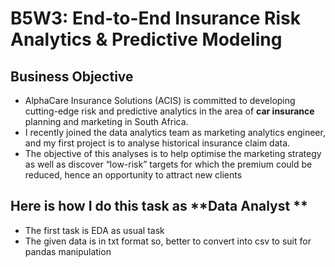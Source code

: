 # B5W3: End-to-End Insurance Risk Analytics & Predictive Modeling
## Business Objective
- AlphaCare Insurance Solutions (ACIS) is committed to developing cutting-edge risk and predictive analytics in the area of **car insurance** planning and marketing in South Africa.
- I recently joined the data analytics team as marketing analytics engineer, and my first project is to analyse historical insurance claim data.
- The objective of this analyses is to help optimise the marketing strategy as well as discover “low-risk” targets for which the premium could be reduced, hence an opportunity to attract new clients
## Here is how I do this task as **Data Analyst **
- The first task is EDA as usual task
- The given data is in txt format so, better to convert into csv to suit for pandas manipulation